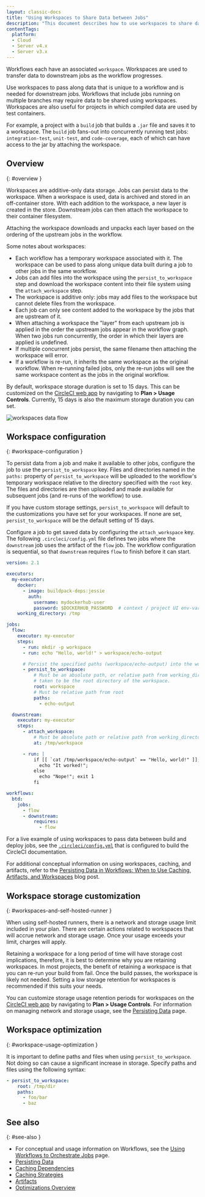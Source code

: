 ```yaml
---
layout: classic-docs
title: "Using Workspaces to Share Data between Jobs"
description: "This document describes how to use workspaces to share data to downstream jobs in your workflows."
contentTags:
  platform:
  - Cloud
  - Server v4.x
  - Server v3.x
---
```


Workflows each have an associated `workspace`. Workspaces are used to transfer data to downstream jobs as the workflow progresses.

Use workspaces to pass along data that is unique to a workflow and is needed for downstream jobs. Workflows that include jobs running on multiple branches may require data to be shared using workspaces. Workspaces are also useful for projects in which compiled data are used by test containers.

For example, a project with a `build` job that builds a `.jar` file and saves it to a workspace. The `build` job fans-out into concurrently running test jobs: `integration-test`, `unit-test`, and `code-coverage`, each of which can have access to the jar by attaching the workspace.

## Overview
{: #overview }

Workspaces are additive-only data storage. Jobs can persist data to the workspace. When a workspace is used, data is archived and stored in an off-container store. With each addition to the workspace, a new layer is created in the store. Downstream jobs can then attach the workspace to their container filesystem.

Attaching the workspace downloads and unpacks each layer based on the ordering of the upstream jobs in the workflow.

Some notes about workspaces:

* Each workflow has a temporary workspace associated with it. The workspace can be used to pass along unique data built during a job to other jobs in the same workflow.
* Jobs can add files into the workspace using the `persist_to_workspace` step and download the workspace content into their file system using the `attach_workspace` step.
* The workspace is additive only: jobs may add files to the workspace but cannot delete files from the workspace.
* Each job can only see content added to the workspace by the jobs that are upstream of it.
* When attaching a workspace the "layer" from each upstream job is applied in the order the upstream jobs appear in the workflow graph. When two jobs run concurrently, the order in which their layers are applied is undefined.
* If multiple concurrent jobs persist, the same filename then attaching the workspace will error.
* If a workflow is re-run, it inherits the same workspace as the original workflow. When re-running failed jobs, only the re-run jobs will see the same workspace content as the jobs in the original workflow.

By default, workspace storage duration is set to 15 days. This can be customized on the [CircleCI web app](https://app.circleci.com/) by navigating to **Plan > Usage Controls**. Currently, 15 days is also the maximum storage duration you can set.

![workspaces data flow](/docs/assets/img/docs/workspaces.png)

## Workspace configuration
{: #workspace-configuration }

To persist data from a job and make it available to other jobs, configure the job to use the `persist_to_workspace` key. Files and directories named in the `paths:` property of `persist_to_workspace` will be uploaded to the workflow's temporary workspace relative to the directory specified with the `root` key. The files and directories are then uploaded and made available for subsequent jobs (and re-runs of the workflow) to use.

If you have custom storage settings, `persist_to_workspace` will default to the customizations you have set for your workspaces. If none are set, `persist_to_workspace` will be the default setting of 15 days.

Configure a job to get saved data by configuring the `attach_workspace` key. The following `.circleci/config.yml` file defines two jobs where the `downstream` job uses the artifact of the `flow` job. The workflow configuration is sequential, so that `downstream` requires `flow` to finish before it can start.

```yaml
version: 2.1

executors:
  my-executor:
    docker:
      - image: buildpack-deps:jessie
        auth:
          username: mydockerhub-user
          password: $DOCKERHUB_PASSWORD  # context / project UI env-var reference
    working_directory: /tmp

jobs:
  flow:
    executor: my-executor
    steps:
      - run: mkdir -p workspace
      - run: echo "Hello, world!" > workspace/echo-output

      # Persist the specified paths (workspace/echo-output) into the workspace for use in downstream job.
      - persist_to_workspace:
          # Must be an absolute path, or relative path from working_directory. This is a directory on the container which is
          # taken to be the root directory of the workspace.
          root: workspace
          # Must be relative path from root
          paths:
            - echo-output

  downstream:
    executor: my-executor
    steps:
      - attach_workspace:
          # Must be absolute path or relative path from working_directory
          at: /tmp/workspace

      - run: |
          if [[ `cat /tmp/workspace/echo-output` == "Hello, world!" ]]; then
            echo "It worked!";
          else
            echo "Nope!"; exit 1
          fi

workflows:
  btd:
    jobs:
      - flow
      - downstream:
          requires:
            - flow
```

For a live example of using workspaces to pass data between build and deploy jobs, see the [`.circleci/config.yml`](https://github.com/circleci/circleci-docs/blob/master/.circleci/config.yml) that is configured to build the CircleCI documentation.

For additional conceptual information on using workspaces, caching, and artifacts, refer to the [Persisting Data in Workflows: When to Use Caching, Artifacts, and Workspaces](https://circleci.com/blog/persisting-data-in-workflows-when-to-use-caching-artifacts-and-workspaces/) blog post.

## Workspace storage customization
{: #workspaces-and-self-hosted-runner }

When using self-hosted runners, there is a network and storage usage limit included in your plan. There are certain actions related to workspaces that will accrue network and storage usage. Once your usage exceeds your limit, charges will apply.

Retaining a workspace for a long period of time will have storage cost implications, therefore, it is best to determine why you are retaining workspaces. In most projects, the benefit of retaining a workspace is that you can re-run your build from fail. Once the build passes, the workspace is likely not needed. Setting a low storage retention for workspaces is recommended if this suits your needs.

You can customize storage usage retention periods for workspaces on the [CircleCI web app](https://app.circleci.com/) by navigating to **Plan > Usage Controls**. For information on managing network and storage usage, see the [Persisting Data](/docs/persist-data/#managing-network-and-storage-use) page.

## Workspace optimization
{: #workspace-usage-optimization }

It is important to define paths and files when using `persist_to_workspace`. Not doing so can cause a significant increase in storage. Specify paths and files using the following syntax:

```yml
- persist_to_workspace:
    root: /tmp/dir
    paths:
      - foo/bar
      - baz
```

## See also
{: #see-also }

- For conceptual and usage information on Workflows, see the [Using Workflows to Orchestrate Jobs](/docs/workflows/) page.
- [Persisting Data](/docs/persist-data/)
- [Caching Dependencies](/docs/caching/)
- [Caching Strategies](/docs/caching-strategy/)
- [Artifacts](/docs/artifacts/)
- [Optimizations Overview](/docs/optimizations/)
